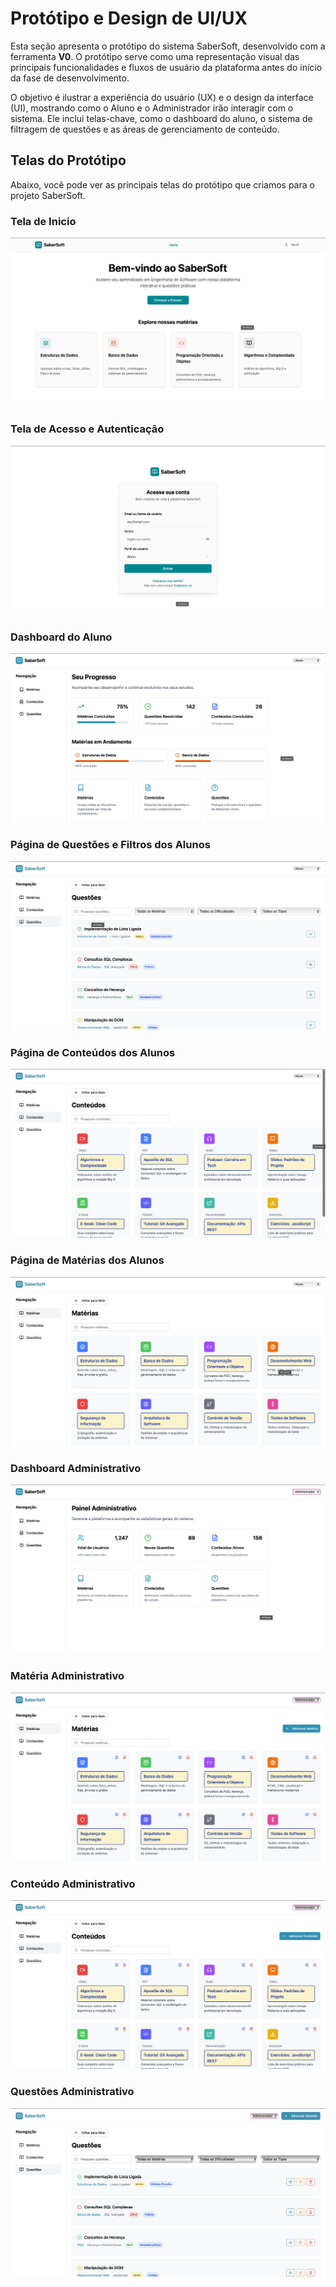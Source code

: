 # Protótipo e Design de UI/UX

Esta seção apresenta o protótipo do sistema SaberSoft, desenvolvido com a ferramenta **V0**. O protótipo serve como uma representação visual das principais funcionalidades e fluxos de usuário da plataforma antes do início da fase de desenvolvimento.

O objetivo é ilustrar a experiência do usuário (UX) e o design da interface (UI), mostrando como o Aluno e o Administrador irão interagir com o sistema. Ele inclui telas-chave, como o dashboard do aluno, o sistema de filtragem de questões e as áreas de gerenciamento de conteúdo.



## Telas do Protótipo

Abaixo, você pode ver as principais telas do protótipo que criamos para o projeto SaberSoft.

### Tela de Inicio
![Tela de Inicio](../assets/tela-inicio.png)

### Tela de Acesso e Autenticação

![Tela de Acesso e Autenticação do SaberSoft](../assets/tela-acesso.png)

### Dashboard do Aluno

![Dashboard do Aluno com progresso e matérias](../assets/tela-aluno.png)

### Página de Questões e Filtros dos Alunos

![Página de questões e filtros de busca](../assets/tela-questoes-aluno.png)

### Página de Conteúdos dos Alunos

![Página de conteúdos](../assets/tela-conteudo-aluno.png)

### Página de Matérias dos Alunos

![Página de matérias](../assets/tela-materia-aluno.png)

### Dashboard Administrativo

![Dashboard administrativo com métricas do sistema](../assets/tela-adm.png)

### Matéria Administrativo

![Matéria administrativo com métricas do sistema](../assets/tela-adm-materia.png)

### Conteúdo Administrativo

![Conteúdo administrativo com métricas do sistema](../assets/tela-adm-conteudo.png)

### Questões Administrativo

![Questões administrativo com métricas do sistema](../assets/tela-adm-questao.png)